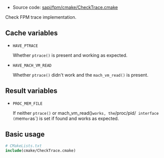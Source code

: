 <!-- This is auto-generated file. -->
* Source code: [sapi/fpm/cmake/CheckTrace.cmake](https://github.com/petk/php-build-system/blob/master/cmake/sapi/fpm/cmake/CheckTrace.cmake)

Check FPM trace implementation.

## Cache variables

* `HAVE_PTRACE`

  Whether `ptrace()` is present and working as expected.

* `HAVE_MACH_VM_READ`

  Whether `ptrace()` didn't work and the `mach_vm_read()` is present.

## Result variables

* `PROC_MEM_FILE`

  If neither `ptrace()` or mach_vm_read()` works, the `/proc/pid/<file>`
  interface (`mem` or `as`) is set if found and works as expected.

## Basic usage

```cmake
# CMakeLists.txt
include(cmake/CheckTrace.cmake)
```
